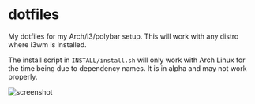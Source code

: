 # dotfiles
My dotfiles for my Arch/i3/polybar setup. This will work with any distro where i3wm is installed.

The install script in `INSTALL/install.sh` will only work with Arch Linux for the time being due to dependency names. It is in alpha and may not work properly.

![screenshot](https://i.imgur.com/fw4gZ6F.png)
